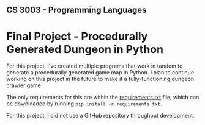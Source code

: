 ## CS 3003 - Programming Languages
# Final Project - Procedurally Generated Dungeon in Python

For this project, I've created multiple programs that work in tandem to generate a procedurally generated game map in Python. I plan to continue working on this project in the future to make it a fully-functioning dungeon crawler game

The only requirements for this are within the [requirements.txt](https://github.com/AlexZimmzer/CS3003-Project/blob/main/requirements.txt) file, which can be downloaded by running `pip install -r requirements.txt`.

For this project, I did not use a GitHub repository throughout development.
